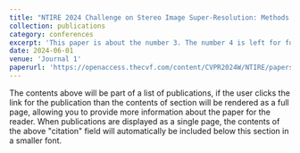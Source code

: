 ```yaml
---
title: "NTIRE 2024 Challenge on Stereo Image Super-Resolution: Methods and Results"
collection: publications
category: conferences
excerpt: 'This paper is about the number 3. The number 4 is left for future work.'
date: 2024-06-01
venue: 'Journal 1'
paperurl: 'https://openaccess.thecvf.com/content/CVPR2024W/NTIRE/papers/Wang_NTIRE_2024_Challenge_on_Stereo_Image_Super-Resolution_Methods_and_Results_CVPRW_2024_paper.pdf'
---
```


The contents above will be part of a list of publications, if the user clicks the link for the publication than the contents of section will be rendered as a full page, allowing you to provide more information about the paper for the reader. When publications are displayed as a single page, the contents of the above "citation" field will automatically be included below this section in a smaller font.
